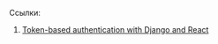 Ссылки:

1. [Token-based authentication with Django and React](http://geezhawk.github.io/user-authentication-with-react-and-django-rest-framework)
